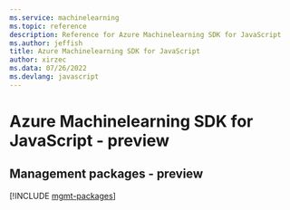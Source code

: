 ```yaml
---
ms.service: machinelearning
ms.topic: reference
description: Reference for Azure Machinelearning SDK for JavaScript
ms.author: jeffish
title: Azure Machinelearning SDK for JavaScript
author: xirzec
ms.data: 07/26/2022
ms.devlang: javascript
---
```

# Azure Machinelearning SDK for JavaScript - preview

## Management packages - preview
[!INCLUDE [mgmt-packages](machinelearning-mgmt-index.md)]